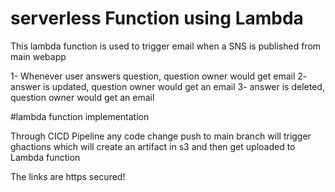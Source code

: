 # serverless Function using Lambda

This lambda function is used to trigger email when a SNS is published from main webapp

1- Whenever user answers question, question owner would get email
2- answer is updated, question owner would get an email
3- answer is deleted, question owner would get an email

#lambda function implementation

Through CICD Pipeline any code change push to main branch will trigger ghactions which will 
create an artifact in s3 and then get uploaded to Lambda function

The links are https secured!

